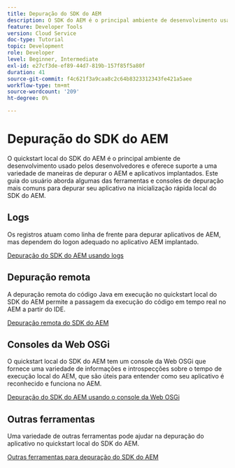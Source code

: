 ```yaml
---
title: Depuração do SDK do AEM
description: O SDK do AEM é o principal ambiente de desenvolvimento usado pelos desenvolvedores e oferece suporte a uma variedade de maneiras de depurar o AEM e aplicativos implantados.
feature: Developer Tools
version: Cloud Service
doc-type: Tutorial
topic: Development
role: Developer
level: Beginner, Intermediate
exl-id: e27cf3de-ef89-44d7-819b-157f85f5a80f
duration: 41
source-git-commit: f4c621f3a9caa8c2c64b8323312343fe421a5aee
workflow-type: tm+mt
source-wordcount: '209'
ht-degree: 0%

---
```


# Depuração do SDK do AEM

O quickstart local do SDK do AEM é o principal ambiente de desenvolvimento usado pelos desenvolvedores e oferece suporte a uma variedade de maneiras de depurar o AEM e aplicativos implantados. Este guia do usuário aborda algumas das ferramentas e consoles de depuração mais comuns para depurar seu aplicativo na inicialização rápida local do SDK do AEM.

## Logs

Os registros atuam como linha de frente para depurar aplicativos de AEM, mas dependem do logon adequado no aplicativo AEM implantado.

[Depuração do SDK do AEM usando logs](./logs.md)

## Depuração remota

A depuração remota do código Java em execução no quickstart local do SDK do AEM permite a passagem da execução do código em tempo real no AEM a partir do IDE.

[Depuração remota do SDK do AEM](./remote-debugging.md)

## Consoles da Web OSGi

O quickstart local do SDK do AEM tem um console da Web OSGi que fornece uma variedade de informações e introspecções sobre o tempo de execução local do AEM, que são úteis para entender como seu aplicativo é reconhecido e funciona no AEM.

[Depuração do SDK do AEM usando o console da Web OSGi](./osgi-web-consoles.md)

## Outras ferramentas

Uma variedade de outras ferramentas pode ajudar na depuração do aplicativo no quickstart local do SDK do AEM.

[Outras ferramentas para depuração do SDK do AEM](./other-tools.md)
